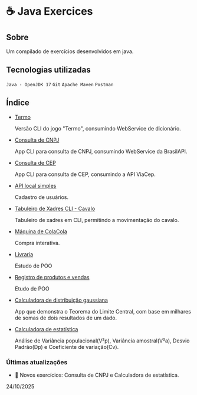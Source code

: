 # ☕ Java Exercices

## Sobre
Um compilado de exercícios desenvolvidos em java.

## Tecnologias utilizadas

`Java - OpenJDK 17`
`Git`
`Apache Maven`
`Postman`


## Índice

- [Termo](./src/main/java/com/javaexercices/term)

  Versão CLI do jogo "Termo", consumindo WebService de dicionário.

- [Consulta de CNPJ](./src/main/java/com/javaexercices/cnpjconsulter)

  App CLI para consulta de CNPJ, consumindo WebService da BrasilAPI.
  
- [Consulta de CEP](q./src/main/java/com/javaexercices/consultacep)

  App CLI para consulta de CEP, consumindo a API ViaCep.
   
- [API local simples](./src/main/java/com/javaexercices/api)
  
  Cadastro de usuários.
  
- [Tabuleiro de Xadres CLI - Cavalo](./src/main/java/com/javaexercices/horseride)

  Tabuleiro de xadres em CLI, permitindo a movimentação do cavalo.
  
- [Máquina de ColaCola](./src/main/java/com/javaexercices/cocacola)

  Compra interativa.
  
- [Livraria](./src/main/java/com/javaexercices/library)

  Estudo de POO
  
- [Registro de produtos e vendas](./src/main/java/com/javaexercices/sales)

  Etudo de POO

- [Calculadora de distribuição gaussiana](./src/main/java/com/javaexercices/dicegame)

  App que demonstra o Teorema do Limite Central, com base em milhares de somas de dois resultados de um dado.

- [Calculadora de estatística](./src/main/java/com/javaexercices/estatistica)
  
   Análise de Variância populacional(V²p), Variância amostral(V²a), Desvio Padrão(Dp) e Coeficiente de variação(Cv).

### Últimas atualizações
- 🚀 Novos exercícios: Consulta de CNPJ e Calculadora de estatística. 

24/10/2025
